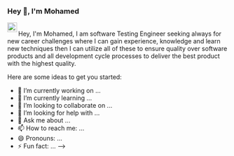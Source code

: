 ### Hey 👋, I'm Mohamed 

<a href="www.linkedin.com/in/mohamedelgamal-27">
  <img align="left" alt="Mohamed Elgamal's LinkdeIn" width="22px" src="https://cdn.jsdelivr.net/npm/simple-icons@v3/icons/linkedin.svg" /></a>
<br>
Hey, I'm Mohamed, I am software Testing Engineer seeking always for new career challenges where I can gain experience, 
knowledge and learn new techniques then I can utilize all of these to ensure quality over software products and all development 
cycle processes to deliver the best product with the highest quality. 
</br>

Here are some ideas to get you started:

- 🔭 I’m currently working on ...
- 🌱 I’m currently learning ...
- 👯 I’m looking to collaborate on ...
- 🤔 I’m looking for help with ...
- 💬 Ask me about ...
- 📫 How to reach me: ...
- 😄 Pronouns: ...
- ⚡ Fun fact: ...
-->
